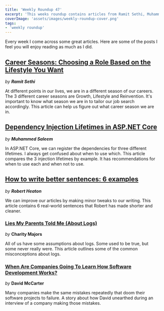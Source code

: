 ```yaml
---
title: 'Weekly Roundup 47'
excerpt: 'This weeks roundup contains articles from Ramit Sethi, Muhammed Saleem, Robert Heaton, Charity Majors and David McCarter'
coverImage: 'assets/images/weekly-roundup-cover.png'
tags:
- 'weekly roundup'
---
```


Every week I come across some great articles. Here are some of the posts I feel you will enjoy reading as much as I did.

## [Career Seasons: Choosing a Role Based on the Lifestyle You Want](https://www.iwillteachyoutoberich.com/blog/career-seasons/)

_by **Ramit Sethi**_

At different points in our lives, we are in a different season of our careers. The 3 different career seasons are Growth, Lifestyle and Reinvention. It's important to know what season we are in to tailor our job search accordingly. This article can help us figure out what career season we are in.

## [Dependency Injection Lifetimes in ASP.NET Core](https://code-maze.com/dependency-injection-lifetimes-aspnet-core/?utm_source=pocket_mylisthttps://code-maze.com/dependency-injection-lifetimes-aspnet-core/)

_by **Muhammed Saleem**_

In ASP.NET Core, we can register the dependencies for three different lifetimes. I always get confused about when to use which. This article compares the 3 injection lifetimes by example. It has recommendations for when to use each and when not to use.

## [How to write better sentences: 6 examples](https://robertheaton.com/better-sentences/)

_by **Robert Heaton**_

We can improve our articles by making minor tweaks to our writing. This article contains 6 real-world sentences that Robert has made shorter and cleaner.

### [Lies My Parents Told Me (About Logs)](https://www.honeycomb.io/blog/lies-my-parents-told-me-about-logs/)

_by_ **Charity Majors**

All of us have some assumptions about logs. Some used to be true, but some never really were. This article outlines some of the common misconceptions about logs.

### [When Are Companies Going To Learn How Software Development Works?](https://dotnettips.wordpress.com/2021/07/15/when-are-companies-going-to-learn-how-software-development-works/)

_by_ **David McCarter**

Many companies make the same mistakes repeatedly that doom their software projects to failure. A story about how David unearthed during an interview of a company making those mistakes.
